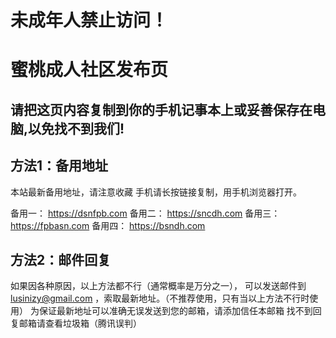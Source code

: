 未成年人禁止访问！
==================
蜜桃成人社区发布页
======================
请把这页内容复制到你的手机记事本上或妥善保存在电脑,以免找不到我们!
-------------------------
方法1：备用地址
-------------------------
本站最新备用地址，请注意收藏
手机请长按链接复制，用手机浏览器打开。

备用一：
https://dsnfpb.com
备用二：
https://sncdh.com
备用三：
https://fpbasn.com
备用四：
https://bsndh.com

方法2：邮件回复
---------------
如果因各种原因，以上方法都不行（通常概率是万分之一），
可以发送邮件到  lusinizy@gmail.com
，索取最新地址。（不推荐使用，只有当以上方法不行时使用）
为保证最新地址可以准确无误发送到您的邮箱，请添加信任本邮箱
找不到回复邮箱请查看垃圾箱（腾讯误判）




